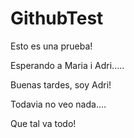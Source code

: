 # GithubTest

Esto es una prueba!

Esperando a Maria i Adri.....



Buenas tardes, soy Adri! 


Todavia no veo nada....

Que tal va todo!


